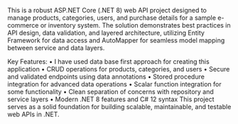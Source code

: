 This is a robust ASP.NET Core (.NET 8) web API project designed to manage products, categories, users, and purchase details for a sample e-commerce or inventory system. 
The solution demonstrates best practices in API design, data validation, and layered architecture, utilizing Entity Framework for data access and AutoMapper for seamless model mapping between service and data layers.

Key Features:
•	I have used data base first approach for creating this application
•	CRUD operations for products, categories, and users
•	Secure and validated endpoints using data annotations
•	Stored procedure integration for advanced data operations
•	Scalar function integration for some functionality
•	Clean separation of concerns with repository and service layers
•	Modern .NET 8 features and C# 12 syntax
This project serves as a solid foundation for building scalable, maintainable, and testable web APIs in .NET.

